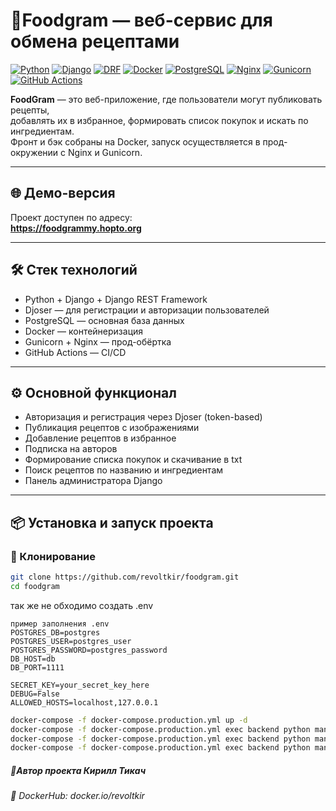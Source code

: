 # 🥗Foodgram — веб-сервис для обмена рецептами

[![Python](https://img.shields.io/badge/Python-blue?logo=python&logoColor=yellow)](https://www.python.org/)
[![Django](https://img.shields.io/badge/Django-092E20?logo=django&logoColor=white)](https://www.djangoproject.com/)
[![DRF](https://img.shields.io/badge/DRF-009639?logo=drf&logoColor=white)](https://www.django-rest-framework.org/)
[![Docker](https://img.shields.io/badge/Docker-blue?logo=docker&logoColor=white)](https://www.docker.com/)
[![PostgreSQL](https://img.shields.io/badge/PostgreSQL-gray?logo=postgresql&logoColor=white)](https://www.postgresql.org/)
[![Nginx](https://img.shields.io/badge/Nginx-009639?logo=nginx&logoColor=white)](https://nginx.org/)
[![Gunicorn](https://img.shields.io/badge/Gunicorn-black?logo=gunicorn&logoColor=white)](https://gunicorn.org/)
[![GitHub Actions](https://img.shields.io/badge/GitHub_Actions-blue?logo=github-actions&logoColor=white)](https://docs.github.com/en/actions)

**FoodGram** — это веб-приложение, где пользователи могут публиковать рецепты,  
добавлять их в избранное, формировать список покупок и искать по ингредиентам.  
Фронт и бэк собраны на Docker, запуск осуществляется в прод-окружении с Nginx и Gunicorn.

---

## 🌐 Демо-версия

Проект доступен по адресу:  
**https://foodgrammy.hopto.org**

---

## 🛠️ Стек технологий

- Python + Django + Django REST Framework
- Djoser — для регистрации и авторизации пользователей
- PostgreSQL — основная база данных
- Docker — контейнеризация
- Gunicorn + Nginx — прод-обёртка
- GitHub Actions — CI/CD

---

## ⚙️ Основной функционал

- Авторизация и регистрация через Djoser (token-based)
- Публикация рецептов с изображениями
- Добавление рецептов в избранное
- Подписка на авторов
- Формирование списка покупок и скачивание в txt
- Поиск рецептов по названию и ингредиентам
- Панель администратора Django

---

## 📦 Установка и запуск проекта

### 🔧 Клонирование

```bash
git clone https://github.com/revoltkir/foodgram.git
cd foodgram
```
так же не обходимо создать .env
```commandline
пример заполнения .env
POSTGRES_DB=postgres
POSTGRES_USER=postgres_user
POSTGRES_PASSWORD=postgres_password
DB_HOST=db
DB_PORT=1111

SECRET_KEY=your_secret_key_here
DEBUG=False
ALLOWED_HOSTS=localhost,127.0.0.1

```

```bash
docker-compose -f docker-compose.production.yml up -d
docker-compose -f docker-compose.production.yml exec backend python manage.py migrate
docker-compose -f docker-compose.production.yml exec backend python manage.py collectstatic --noinput
docker-compose -f docker-compose.production.yml exec backend python manage.py load_ingredients
```

##### 🧑‍Автор проекта Кирилл Тикач 
###### 🔗 DockerHub: docker.io/revoltkir 
